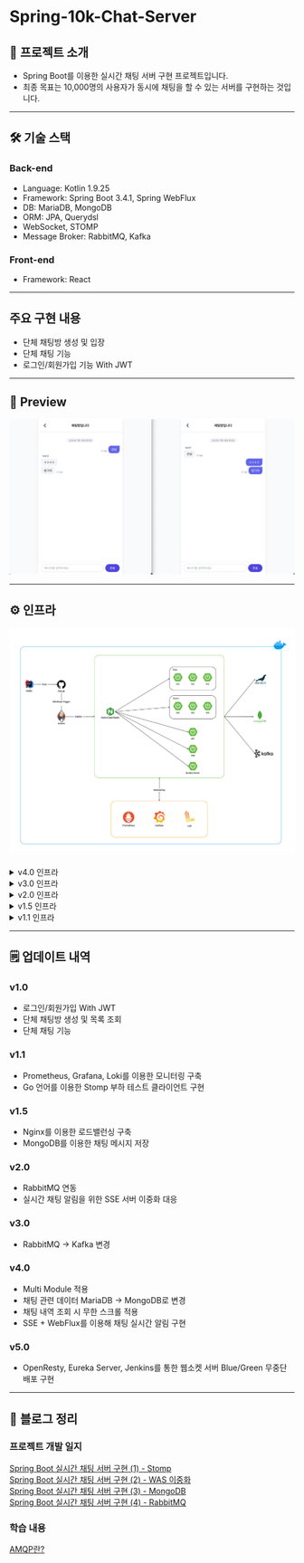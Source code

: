 # Spring-10k-Chat-Server

## 📖 프로젝트 소개

- Spring Boot를 이용한 실시간 채팅 서버 구현 프로젝트입니다.
- 최종 목표는 10,000명의 사용자가 동시에 채팅을 할 수 있는 서버를 구현하는 것입니다.

---

## 🛠️ ️기술 스택

### Back-end

- Language: Kotlin 1.9.25
- Framework: Spring Boot 3.4.1, Spring WebFlux
- DB: MariaDB, MongoDB
- ORM: JPA, Querydsl
- WebSocket, STOMP
- Message Broker: RabbitMQ, Kafka

### Front-end

- Framework: React

---

## 주요 구현 내용

- 단체 채팅방 생성 및 입장
- 단체 채팅 기능
- 로그인/회원가입 기능 With JWT

---

## 🎥 Preview

![미리보기](./assets/preview.png)

---

## ⚙️ 인프라

<img src="./assets/infra-v5.0.png" alt="인프라">

<br>
<br>
<details>
<summary>v4.0 인프라</summary>
<img src="./assets/infra-v4.0.png" alt="인프라">
</details>
<details>
<summary>v3.0 인프라</summary>
<img src="./assets/infra-v3.0.png" alt="인프라">
</details>
<details>
<summary>v2.0 인프라</summary>
<img src="./assets/infra-v2.0.png" alt="인프라">
</details>
<details>
<summary>v1.5 인프라</summary>
<img src="./assets/infra-v1.5.png" alt="인프라">
</details>
<details>
<summary>v1.1 인프라</summary>
<img src="./assets/infra-v1.1.png" alt="인프라">
</details>

---

## 🗒️ 업데이트 내역

### v1.0

- 로그인/회원가입 With JWT
- 단체 채팅방 생성 및 목록 조회
- 단체 채팅 기능

### v1.1

- Prometheus, Grafana, Loki를 이용한 모니터링 구축
- Go 언어를 이용한 Stomp 부하 테스트 클라이언트 구현

### v1.5

- Nginx를 이용한 로드밸런싱 구축
- MongoDB를 이용한 채팅 메시지 저장

### v2.0

- RabbitMQ 연동
- 실시간 채팅 알림을 위한 SSE 서버 이중화 대응

### v3.0

- RabbitMQ -> Kafka 변경

### v4.0

- Multi Module 적용
- 채팅 관련 데이터 MariaDB -> MongoDB로 변경
- 채팅 내역 조회 시 무한 스크롤 적용
- SSE + WebFlux를 이용해 채팅 실시간 알림 구현

### v5.0

- OpenResty, Eureka Server, Jenkins를 통한 웹소켓 서버 Blue/Green 무중단 배포 구현

---

## 📝 블로그 정리

### 프로젝트 개발 일지

[Spring Boot 실시간 채팅 서버 구현 (1) - Stomp](https://woong99.tistory.com/25)<br>
[Spring Boot 실시간 채팅 서버 구현 (2) - WAS 이중화](https://woong99.tistory.com/27)<br>
[Spring Boot 실시간 채팅 서버 구현 (3) - MongoDB](https://woong99.tistory.com/28)<br>
[Spring Boot 실시간 채팅 서버 구현 (4) - RabbitMQ](https://woong99.tistory.com/29)<br>

### 학습 내용

[AMQP란?](https://woong99.tistory.com/26)<br>

